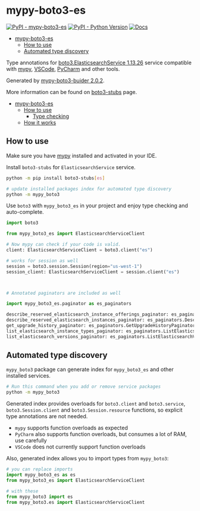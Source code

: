 # mypy-boto3-es

[![PyPI - mypy-boto3-es](https://img.shields.io/pypi/v/mypy-boto3-es.svg?color=blue)](https://pypi.org/project/mypy-boto3-es)
[![PyPI - Python Version](https://img.shields.io/pypi/pyversions/mypy-boto3-es.svg?color=blue)](https://pypi.org/project/mypy-boto3-es)
[![Docs](https://img.shields.io/readthedocs/mypy-boto3-builder.svg?color=blue)](https://mypy-boto3-builder.readthedocs.io/)

- [mypy-boto3-es](#mypy-boto3-es)
  - [How to use](#how-to-use)
  - [Automated type discovery](#automated-type-discovery)


Type annotations for
[boto3.ElasticsearchService 1.13.26](https://boto3.amazonaws.com/v1/documentation/api/1.13.26/reference/services/es.html#ElasticsearchService) service
compatible with [mypy](https://github.com/python/mypy), [VSCode](https://code.visualstudio.com/),
[PyCharm](https://www.jetbrains.com/pycharm/) and other tools.

Generated by [mypy-boto3-buider 2.0.2](https://github.com/vemel/mypy_boto3_builder).

More information can be found on [boto3-stubs](https://pypi.org/project/boto3-stubs/) page.

- [mypy-boto3-es](#mypy-boto3-es)
  - [How to use](#how-to-use)
    - [Type checking](#type-checking)
  - [How it works](#how-it-works)

## How to use

Make sure you have [mypy](https://github.com/python/mypy) installed and activated in your IDE.

Install `boto3-stubs` for `ElasticsearchService` service.

```bash
python -m pip install boto3-stubs[es]

# update installed packages index for automated type discovery
python -m mypy_boto3
```

Use `boto3` with `mypy_boto3_es` in your project and enjoy type checking and auto-complete.

```python
import boto3

from mypy_boto3_es import ElasticsearchServiceClient

# Now mypy can check if your code is valid.
client: ElasticsearchServiceClient = boto3.client("es")

# works for session as well
session = boto3.session.Session(region="us-west-1")
session_client: ElasticsearchServiceClient = session.client("es")



# Annotated paginators are included as well

import mypy_boto3_es.paginator as es_paginators

describe_reserved_elasticsearch_instance_offerings_paginator: es_paginators.DescribeReservedElasticsearchInstanceOfferingsPaginator = client.get_paginator("describe_reserved_elasticsearch_instance_offerings")
describe_reserved_elasticsearch_instances_paginator: es_paginators.DescribeReservedElasticsearchInstancesPaginator = client.get_paginator("describe_reserved_elasticsearch_instances")
get_upgrade_history_paginator: es_paginators.GetUpgradeHistoryPaginator = client.get_paginator("get_upgrade_history")
list_elasticsearch_instance_types_paginator: es_paginators.ListElasticsearchInstanceTypesPaginator = client.get_paginator("list_elasticsearch_instance_types")
list_elasticsearch_versions_paginator: es_paginators.ListElasticsearchVersionsPaginator = client.get_paginator("list_elasticsearch_versions")
```

## Automated type discovery

`mypy_boto3` package can generate index for `mypy_boto3_es` and other installed services.

```bash
# Run this command when you add or remove service packages
python -m mypy_boto3
```

Generated index provides overloads for `boto3.client` and `boto3.service`,
`boto3.Session.client` and `boto3.Session.resource` functions,
so explicit type annotations are not needed.

- `mypy` supports function overloads as expected
- `PyCharm` also supports function overloads, but consumes a lot of RAM, use carefully
- `VSCode` does not currently support function overloads

Also, generated index allows you to import types from `mypy_boto3`:

```python
# you can replace imports
import mypy_boto3_es as es
from mypy_boto3_es import ElasticsearchServiceClient

# with these
from mypy_boto3 import es
from mypy_boto3.es import ElasticsearchServiceClient
```